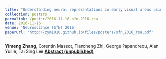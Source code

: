 ```yaml
---
title: "Understanding neural representations in early visual areas using convolutional neural networks"
collection: posters
permalink: /poster/2016-11-16-sfn-2016-rsa
date: 2016-11-16
venue: 'Neuroscience (SfN) 2016'
paperurl: 'http://zym1010.github.io/files/posters/sfn_2016_rsa.pdf'
---
```


**Yimeng Zhang**, Corentin Massot, Tiancheng Zhi, George Papandreou, Alan Yuille, Tai Sing Lee [**Abstract (unpublished)**](http://zym1010.github.io/files/posters/COSYNE_0494_dc4c1499a782.pdf)
